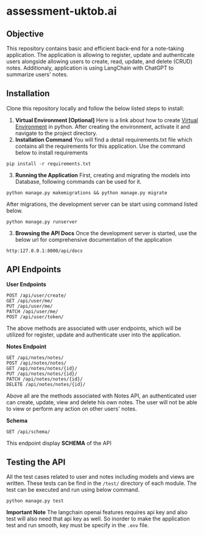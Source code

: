 # assessment-uktob.ai

## Objective
This repository contains basic and efficient back-end for a note-taking application. The application is allowing to register, update and authenticate users alongside allowing users to create, read, update, and delete (CRUD) notes.
Additionaly, application is using LangChain with ChatGPT to summarize users' notes.


## Installation
Clone this repository locally and follow the below listed steps to install:
1. **Virtual Environment [Optional]**
   Here is a link about how to create [Virtual Environment](!https://docs.python.org/3/library/venv.html) in python. After creating the environment, activate it and navigate to the project directory. 
2. **Installation Command**
   You will find a detail requirements.txt file which contains all the requirements for this application. Use the command below to install requirements
```
pip install -r requirements.txt
```
3. **Running the Application**
   First, creating and migrating the models into Database, following commands can be used for it.

```
python manage.py makemigrations && python manage.py migrate
```
After migrations, the development server can be start using command listed below.
```
python manage.py runserver
```
3. **Browsing the API Docs**
Once the development server is started, use the below url for comprehensive documentation of the application
```
http:127.0.0.1:8000/api/docs
```


## API Endpoints
**User Endpoints**
```
POST /api/user/create/
GET /api/user/me/
PUT /api/user/me/
PATCH /api/user/me/
POST /api/user/token/
```
The above methods are associated with user endpoints, which will be utilized for register, update and authenticate user into the application.

**Notes Endpoint**
```
GET /api/notes/notes/
POST /api/notes/notes/
GET /api/notes/notes/{id}/
PUT /api/notes/notes/{id}/
PATCH /api/notes/notes/{id}/
DELETE /api/notes/notes/{id}/
```
Above all are the methods associated with Notes API, an authenticated user can create, update, view and delete his own notes. The user will not be able to view or perform any action on other users' notes.

**Schema**
```
GET /api/schema/
```
This endpoint display **SCHEMA** of the API

## Testing the API
All the test cases related to user and notes including models and views are written. These tests can be find in the `/test/` directory of each module. The test can be executed and run using below command.
```
python manage.py test
```
**Important Note**
The langchain openai features requires api key and also test will also need that api key as well. So inorder to make the application test and run smooth, key must be specify in the `.env` file.
